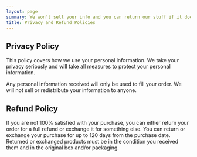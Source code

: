 ```yaml
---
layout: page 
summary: We won't sell your info and you can return our stuff if it doesn't satisfy.
title: Privacy and Refund Policies
---
```


## Privacy Policy

This policy covers how we use your personal information. We take your privacy seriously and will take all measures to protect your personal information.

Any personal information received will only be used to fill your order. We will not sell or redistribute your information to anyone.

## Refund Policy

If you are not 100% satisfied with your purchase, you can either return your order for a full refund or exchange it for something else. You can return or exchange your purchase for up to 120 days from the purchase date. Returned or exchanged products must be in the condition you received them and in the original box and/or packaging.